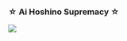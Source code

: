 ### ☆ Ai Hoshino Supremacy ☆
![](https://media.tenor.com/Qixy6rxsxxUAAAAC/hoshino-ai-oshi-no-ko.gif)

